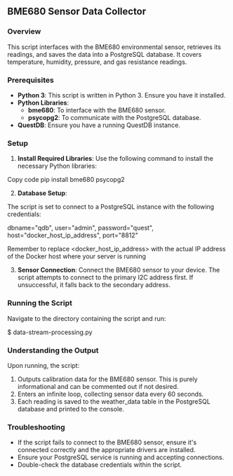 ## BME680 Sensor Data Collector

### Overview

This script interfaces with the BME680 environmental sensor, retrieves its readings, and saves the data into a PostgreSQL database. It covers temperature, humidity, pressure, and gas resistance readings.

### Prerequisites

- **Python 3**: This script is written in Python 3. Ensure you have it installed.
- **Python Libraries**:
    - **bme680**: To interface with the BME680 sensor.
    - **psycopg2**: To communicate with the PostgreSQL database.
- **QuestDB**: Ensure you have a running QuestDB instance.

### Setup

1. **Install Required Libraries**:
Use the following command to install the necessary Python libraries:

Copy code
pip install bme680 psycopg2

2. **Database Setup**:

The script is set to connect to a PostgreSQL instance with the following credentials:


dbname="qdb",
user="admin",
password="quest",
host="docker_host_ip_address",
port="8812"

Remember to replace <docker_host_ip_address> with the actual IP address of the Docker host where your server is running

3. **Sensor Connection**:
Connect the BME680 sensor to your device. The script attempts to connect to the primary I2C address first. If unsuccessful, it falls back to the secondary address.

### Running the Script

Navigate to the directory containing the script and run:


$ data-stream-processing.py


### Understanding the Output

Upon running, the script:

1. Outputs calibration data for the BME680 sensor. This is purely informational and can be commented out if not desired.
2. Enters an infinite loop, collecting sensor data every 60 seconds.
3. Each reading is saved to the weather_data table in the PostgreSQL database and printed to the console.

### Troubleshooting

- If the script fails to connect to the BME680 sensor, ensure it's connected correctly and the appropriate drivers are installed.
- Ensure your PostgreSQL service is running and accepting connections.
- Double-check the database credentials within the script.
